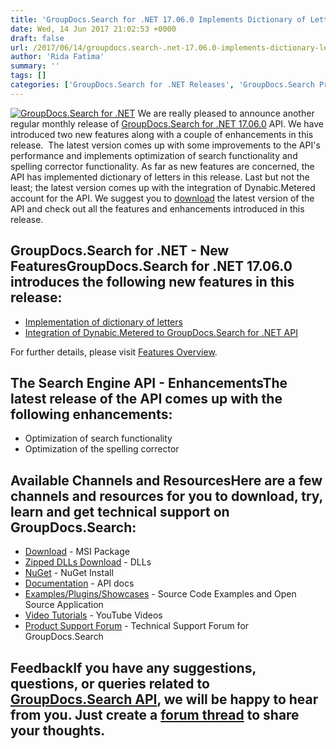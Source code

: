 ```yaml
---
title: 'GroupDocs.Search for .NET 17.06.0 Implements Dictionary of Letters'
date: Wed, 14 Jun 2017 21:02:53 +0000
draft: false
url: /2017/06/14/groupdocs.search-.net-17.06.0-implements-dictionary-letters/
author: 'Rida Fatima'
summary: ''
tags: []
categories: ['GroupDocs.Search for .NET Releases', 'GroupDocs.Search Product Family']
---
```


[![GroupDocs.Search for .NET](http://blog.groupdocs.com/wp-content/uploads/sites/4/2017/04/groupdocs-search-net.png)](https://www.groupdocs.com/products/search/net) We are really pleased to announce another regular monthly release of [GroupDocs.Search for .NET 17.06.0](https://www.groupdocs.com/products/search/net "GroupDocs.Search") API. We have introduced two new features along with a couple of enhancements in this release.  The latest version comes up with some improvements to the API's performance and implements optimization of search functionality and spelling corrector functionality. As far as new features are concerned, the API has implemented dictionary of letters in this release. Last but not the least; the latest version comes up with the integration of Dynabic.Metered account for the API. We suggest you to [download](https://downloads.groupdocs.com/search/net/new-releases/groupdocs.search-for-.net-17.6.0/) the latest version of the API and check out all the features and enhancements introduced in this release.

## GroupDocs.Search for .NET - New FeaturesGroupDocs.Search for .NET 17.06.0 introduces the following new features in this release:

*   [Implementation of dictionary of letters](https://docs.groupdocs.com/)
*   [Integration of Dynabic.Metered to GroupDocs.Search for .NET API](https://docs.groupdocs.com/)

For further details, please visit [Features Overview](https://docs.groupdocs.com/display/searchnet/Features+Overview "feature overview").

## The Search Engine API - EnhancementsThe latest release of the API comes up with the following enhancements:

*   Optimization of search functionality
*   Optimization of the spelling corrector

## Available Channels and ResourcesHere are a few channels and resources for you to download, try, learn and get technical support on GroupDocs.Search:

*   [Download](https://downloads.groupdocs.com/search/net/ "GroupDocs.Search MSI") - MSI Package
*   [Zipped DLLs Download](https://downloads.groupdocs.com/search/net/new-releases/groupdocs.search-for-.net-17.6.0-%28dlls-only%29/ "GroupDocs.Search Zipped Dll") - DLLs
*   [NuGet](https://www.nuget.org/packages/groupdocs-search-dotnet/17.6.0 "GroupDocs.Search Nuget Package") - NuGet Install
*   [Documentation](https://docs.groupdocs.com/display/searchnet/Getting+Started) - API docs
*   [Examples/Plugins/Showcases](https://github.com/groupdocs-search/GroupDocs.Search-for-.NET "How to use Search API") - Source Code Examples and Open Source Application
*   [Video Tutorials](https://www.youtube.com/playlist?list=PL25CTxMCj5vMZGPsZX-FCtRM_UBXdLT9h "Search API video Tutorials") - YouTube Videos
*   [Product Support Forum](https://www.groupdocs.com/Community/forums/groupdocs.search-product-family/52/showforum.aspx) - Technical Support Forum for GroupDocs.Search

## FeedbackIf you have any suggestions, questions, or queries related to [GroupDocs.Search API](http://www.groupdocs.com/products/search/net), we will be happy to hear from you. Just create a [forum thread](http://www.groupdocs.com/Community/forums/groupdocs.search-product-family/52/showforum.aspx) to share your thoughts.




